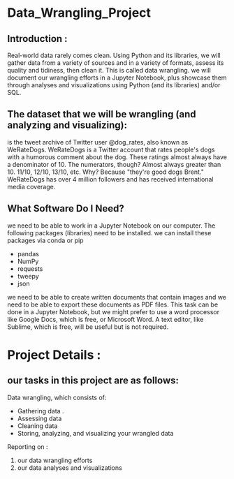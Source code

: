 # Data_Wrangling_Project
## Introduction :

Real-world data rarely comes clean. Using Python and its libraries, we will gather data from a variety of sources and in a variety of formats, assess its quality and tidiness, then clean it. This is called data wrangling. we will document our wrangling efforts in a Jupyter Notebook, plus showcase them through analyses and visualizations using Python (and its libraries) and/or SQL.




## The dataset that we will be wrangling (and analyzing and visualizing): 
is the tweet archive of Twitter user @dog_rates, also known as WeRateDogs. WeRateDogs is a Twitter account that rates people's dogs with a humorous comment about the dog. These ratings almost always have a denominator of 10. The numerators, though? Almost always greater than 10. 11/10, 12/10, 13/10, etc. Why? Because "they're good dogs Brent." WeRateDogs has over 4 million followers and has received international media coverage.


## What Software Do I Need?

we need to be able to work in a Jupyter Notebook on our computer. 
    The following packages (libraries) need to be installed. we can install these packages via conda or pip
 - pandas
 - NumPy
 - requests
 - tweepy
 - json

we need to be able to create written documents that contain images and we need to be able to export these documents as PDF files. This task can be done in a Jupyter Notebook, but we might prefer to use a word processor like Google Docs, which is free, or Microsoft Word.
    A text editor, like Sublime, which is free, will be useful but is not required.
    
    
# Project Details : 

## our tasks in this project are as follows:

 Data wrangling, which consists of:
- Gathering data .
- Assessing data
- Cleaning data
- Storing, analyzing, and visualizing your wrangled data

Reporting on :
1) our data wrangling efforts 
2) our data analyses and visualizations

